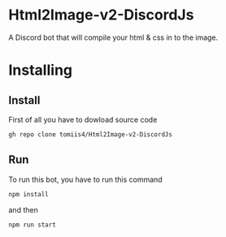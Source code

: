# Html2Image-v2-DiscordJs
A Discord bot that will compile your html &amp; css in to the image.

# Installing
## Install
First of all you have to dowload source code
```bash
gh repo clone tomiis4/Html2Image-v2-DiscordJs
```

## Run
To run this bot, you have to run this command
```bash
npm install
```
and then
```bash
npm run start
```
